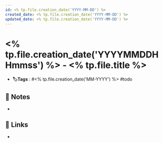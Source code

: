 ```yaml
---
id: <% tp.file.creation_date('YYYY-MM-DD') %>
created_date: <% tp.file.creation_date('YYYY-MM-DD') %>
updated_date: <% tp.file.creation_date('YYYY-MM-DD') %>
---
```


# <% tp.file.creation_date('YYYYMMDDHHmmss') %> - <% tp.file.title %>
- **🏷️Tags** :  #<% tp.file.creation_date('MM-YYYY') %> #todo 
[ ](#anki-card)
## 📝 Notes
- 
## 🔗 Links
- 